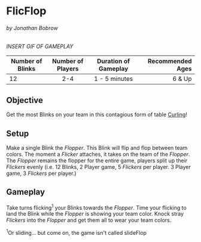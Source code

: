 # FlicFlop
###### by Jonathan Bobrow

_INSERT GIF OF GAMEPLAY_
  
| Number of Blinks | Number of Players | Duration of Gameplay | Recommended Ages |
|------------------|:-----------------:|:--------------------:|-----------------:|
| 12               | 2-4               |  1 - 5 minutes       | 6 & Up           |

## Objective
Get the most Blinks on your team in this contagious form of table [Curling](https://en.wikipedia.org/wiki/Curling)!

## Setup
Make a single Blink the _Flopper_. This Blink will flip and flop between team colors. The moment a _Flicker_ attaches, it takes on the team of the _Flopper_. The _Flopper_ remains the flopper for the entire game, players split up their _Flickers_ evenly (i.e. 12 Blinks, 2 Player game, 5 _Flickers_ per player. 3 Player game, 3 _Flickers_ per player.)

## Gameplay
Take turns flicking<sup>1</sup> your Blinks towards the _Flopper_. Time your flicking to land the Blink while the _Flopper_ is showing your team color. Knock stray _Flickers_ into the _Flopper_ and get them all to wear your team colors.



<sup>1</sup>Or sliding... but come on, the game isn't called slideFlop
